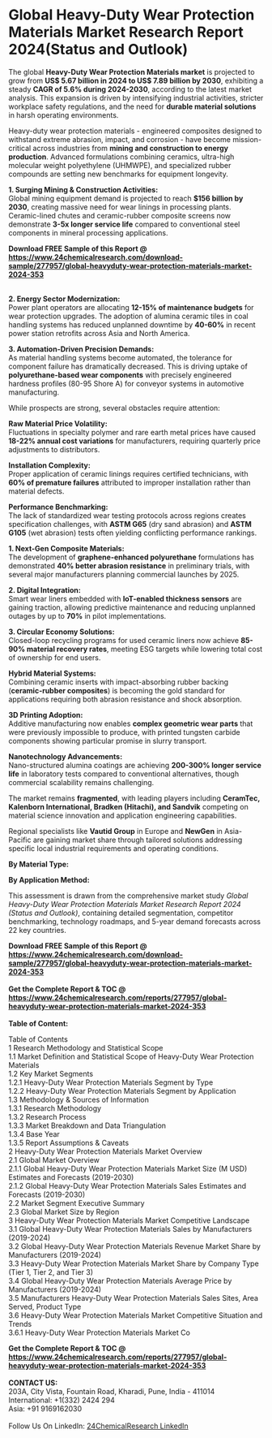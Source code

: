 <h1>Global Heavy-Duty Wear Protection Materials Market Research Report 2024(Status and Outlook)</h1><p>The global <strong>Heavy-Duty Wear Protection Materials market</strong> is projected to grow from <strong>US$ 5.67 billion in 2024 to US$ 7.89 billion by 2030</strong>, exhibiting a steady <strong>CAGR of 5.6% during 2024-2030</strong>, according to the latest market analysis. This expansion is driven by intensifying industrial activities, stricter workplace safety regulations, and the need for <strong>durable material solutions</strong> in harsh operating environments.</p><p>Heavy-duty wear protection materials - engineered composites designed to withstand extreme abrasion, impact, and corrosion - have become mission-critical across industries from <strong>mining and construction to energy production</strong>. Advanced formulations combining ceramics, ultra-high molecular weight polyethylene (UHMWPE), and specialized rubber compounds are setting new benchmarks for equipment longevity.</p><p><strong>1. Surging Mining &amp; Construction Activities:</strong><br>
Global mining equipment demand is projected to reach <strong>$156 billion by 2030</strong>, creating massive need for wear linings in processing plants. Ceramic-lined chutes and ceramic-rubber composite screens now demonstrate <strong>3-5x longer service life</strong> compared to conventional steel components in mineral processing applications.</p><div><b>Download FREE Sample of this Report @ 
            <a href="https://www.24chemicalresearch.com/download-sample/277957/global-heavyduty-wear-protection-materials-market-2024-353">
            https://www.24chemicalresearch.com/download-sample/277957/global-heavyduty-wear-protection-materials-market-2024-353</a></b></div><br><p><strong>2. Energy Sector Modernization:</strong><br>
Power plant operators are allocating <strong>12-15% of maintenance budgets</strong> for wear protection upgrades. The adoption of alumina ceramic tiles in coal handling systems has reduced unplanned downtime by <strong>40-60%</strong> in recent power station retrofits across Asia and North America.</p><p><strong>3. Automation-Driven Precision Demands:</strong><br>
As material handling systems become automated, the tolerance for component failure has dramatically decreased. This is driving uptake of <strong>polyurethane-based wear components</strong> with precisely engineered hardness profiles (80-95 Shore A) for conveyor systems in automotive manufacturing.</p><p>While prospects are strong, several obstacles require attention:</p><p><strong>Raw Material Price Volatility:</strong><br>
    Fluctuations in specialty polymer and rare earth metal prices have caused <strong>18-22% annual cost variations</strong> for manufacturers, requiring quarterly price adjustments to distributors.</p><p><strong>Installation Complexity:</strong><br>
    Proper application of ceramic linings requires certified technicians, with <strong>60% of premature failures</strong> attributed to improper installation rather than material defects.</p><p><strong>Performance Benchmarking:</strong><br>
    The lack of standardized wear testing protocols across regions creates specification challenges, with <strong>ASTM G65</strong> (dry sand abrasion) and <strong>ASTM G105</strong> (wet abrasion) tests often yielding conflicting performance rankings.</p><p><strong>1. Next-Gen Composite Materials:</strong><br>
The development of <strong>graphene-enhanced polyurethane</strong> formulations has demonstrated <strong>40% better abrasion resistance</strong> in preliminary trials, with several major manufacturers planning commercial launches by 2025.</p><p><strong>2. Digital Integration:</strong><br>
Smart wear liners embedded with <strong>IoT-enabled thickness sensors</strong> are gaining traction, allowing predictive maintenance and reducing unplanned outages by up to <strong>70%</strong> in pilot implementations.</p><p><strong>3. Circular Economy Solutions:</strong><br>
Closed-loop recycling programs for used ceramic liners now achieve <strong>85-90% material recovery rates</strong>, meeting ESG targets while lowering total cost of ownership for end users.</p><p><strong>Hybrid Material Systems:</strong><br>
    Combining ceramic inserts with impact-absorbing rubber backing (<strong>ceramic-rubber composites</strong>) is becoming the gold standard for applications requiring both abrasion resistance and shock absorption.</p><p><strong>3D Printing Adoption:</strong><br>
    Additive manufacturing now enables <strong>complex geometric wear parts</strong> that were previously impossible to produce, with printed tungsten carbide components showing particular promise in slurry transport.</p><p><strong>Nanotechnology Advancements:</strong><br>
    Nano-structured alumina coatings are achieving <strong>200-300% longer service life</strong> in laboratory tests compared to conventional alternatives, though commercial scalability remains challenging.</p><p>The market remains <strong>fragmented</strong>, with leading players including <strong>CeramTec, Kalenborn International, Bradken (Hitachi), and Sandvik</strong> competing on material science innovation and application engineering capabilities.</p><p>Regional specialists like <strong>Vautid Group</strong> in Europe and <strong>NewGen</strong> in Asia-Pacific are gaining market share through tailored solutions addressing specific local industrial requirements and operating conditions.</p><p><strong>By Material Type:</strong></p><p><strong>By Application Method:</strong></p><p>This assessment is drawn from the comprehensive market study <em>Global Heavy-Duty Wear Protection Materials Market Research Report 2024 (Status and Outlook)</em>, containing detailed segmentation, competitor benchmarking, technology roadmaps, and 5-year demand forecasts across 22 key countries.</p><div><b>Download FREE Sample of this Report @ 
            <a href="https://www.24chemicalresearch.com/download-sample/277957/global-heavyduty-wear-protection-materials-market-2024-353">
            https://www.24chemicalresearch.com/download-sample/277957/global-heavyduty-wear-protection-materials-market-2024-353</a></b></div><br><div><b>Get the Complete Report & TOC @ 
            <a href="https://www.24chemicalresearch.com/reports/277957/global-heavyduty-wear-protection-materials-market-2024-353">
            https://www.24chemicalresearch.com/reports/277957/global-heavyduty-wear-protection-materials-market-2024-353</a></b></div><br>
            <b>Table of Content:</b><p>Table of Contents<br />
1 Research Methodology and Statistical Scope<br />
1.1 Market Definition and Statistical Scope of Heavy-Duty Wear Protection Materials<br />
1.2 Key Market Segments<br />
1.2.1 Heavy-Duty Wear Protection Materials Segment by Type<br />
1.2.2 Heavy-Duty Wear Protection Materials Segment by Application<br />
1.3 Methodology & Sources of Information<br />
1.3.1 Research Methodology<br />
1.3.2 Research Process<br />
1.3.3 Market Breakdown and Data Triangulation<br />
1.3.4 Base Year<br />
1.3.5 Report Assumptions & Caveats<br />
2 Heavy-Duty Wear Protection Materials Market Overview<br />
2.1 Global Market Overview<br />
2.1.1 Global Heavy-Duty Wear Protection Materials Market Size (M USD) Estimates and Forecasts (2019-2030)<br />
2.1.2 Global Heavy-Duty Wear Protection Materials Sales Estimates and Forecasts (2019-2030)<br />
2.2 Market Segment Executive Summary<br />
2.3 Global Market Size by Region<br />
3 Heavy-Duty Wear Protection Materials Market Competitive Landscape<br />
3.1 Global Heavy-Duty Wear Protection Materials Sales by Manufacturers (2019-2024)<br />
3.2 Global Heavy-Duty Wear Protection Materials Revenue Market Share by Manufacturers (2019-2024)<br />
3.3 Heavy-Duty Wear Protection Materials Market Share by Company Type (Tier 1, Tier 2, and Tier 3)<br />
3.4 Global Heavy-Duty Wear Protection Materials Average Price by Manufacturers (2019-2024)<br />
3.5 Manufacturers Heavy-Duty Wear Protection Materials Sales Sites, Area Served, Product Type<br />
3.6 Heavy-Duty Wear Protection Materials Market Competitive Situation and Trends<br />
3.6.1 Heavy-Duty Wear Protection Materials Market Co</p><div><b>Get the Complete Report & TOC @ 
            <a href="https://www.24chemicalresearch.com/reports/277957/global-heavyduty-wear-protection-materials-market-2024-353">
            https://www.24chemicalresearch.com/reports/277957/global-heavyduty-wear-protection-materials-market-2024-353</a></b></div><br><b>CONTACT US:</b><br>
            203A, City Vista, Fountain Road, Kharadi, Pune, India - 411014<br>
            International: +1(332) 2424 294<br>
            Asia: +91 9169162030 <br><br>
            Follow Us On LinkedIn: <a href="https://www.linkedin.com/company/24chemicalresearch/">24ChemicalResearch LinkedIn</a>